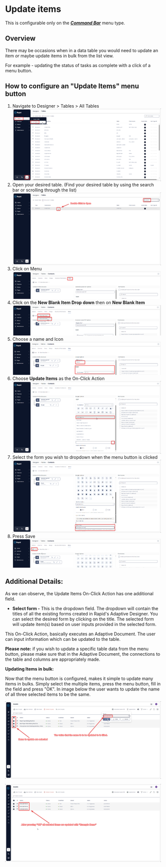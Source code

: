 # Update items

This is configurable only on the ***[Command Bar](/docs/Rapid/3-User%20Manual/glossary/glossary.md#menu-item)*** menu type.

## Overview

There may be occasions when in a data table you would need to update an item *or* maybe update items in bulk from the list view.

For example - updating the status of tasks as complete with a click of a menu button.

## How to configure an "Update Items" menu button

1. Navigate to Designer &gt; Tables &gt; All Tables  
    ![Navigate to Tables](<../../../Navigate to Tables.png>)
2. Open your desired table. (Find your desired table by using the search bar or scrolling through the list)  
    ![Open your table](<../../../Open Table.png>)
3. Click on Menu  
    ![Open the Tables menu](<../../Navigate to Table Menus.png>)
4. Click on the **New Blank Item Drop down** then on **New Blank Item** 
    ![Create new menu item](<../Create new menu item.png>)
5. Choose a name and Icon  
    ![Set menu icon and title](<../Set menu title and icon.png>)
6. Choose **Update Items** as the On-Click Action  
    ![Select the on-click action](<Select on-click action.png>)
7. Select the form you wish to dropdown when the menu button is clicked  
    ![Select the update form](<Select update form.png>)
8. Press Save  
    ![Save the menu](<../Save the menu.png>)

## Additional Details:

As we can observe, the Update Items On-Click Action has one additional field.

- **Select form -** This is the dropdown field. The dropdown will contain the titles of all the existing forms created in Rapid's Adaptive Designer. You can select the desired form by clicking on the title. The selected form will update item(s) based on user inputs provided in the selected form.

This On-Click Action, basically executes an Adaptive Document. The user can input information which can be updated to the table.

**Please note:** if you wish to update a specific table data from the menu button, please make sure that in the Adaptive Document, the connections to the table and columns are appropriately made.

**Updating Items in bulk:**

Now that the menu button is configured, makes it simple to update many items in bulks. Simply select the multiple items, press the menu button, fill in the field and press "OK". In image below the user wants to update the name of all three selected items to be the same.

![Test the new action button in Explorer](<Test update action in Explorer.png>)

![Observe the items are created](<Observe items are updated.png>)